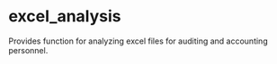# excel_analysis
Provides function for analyzing excel files for auditing and accounting personnel. 
